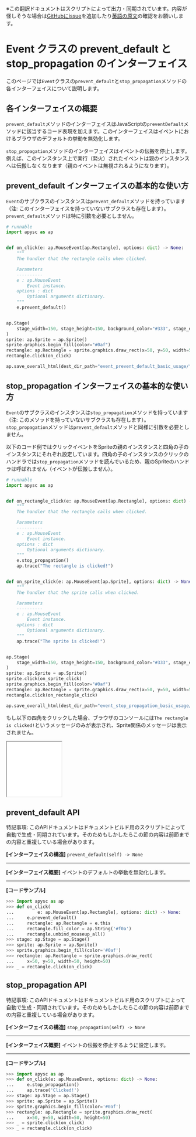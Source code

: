 <span class="inconspicuous-txt">※この翻訳ドキュメントはスクリプトによって出力・同期されています。内容が怪しそうな場合は<a href="https://github.com/simon-ritchie/apysc/issues" target="_blank">GitHubにissue</a>を追加したり[英語の原文](https://simon-ritchie.github.io/apysc/en/event_prevent_default_and_stop_propagation.html)の確認をお願いします。</span>

# Event クラスの prevent_default と stop_propagation のインターフェイス

このページでは`Event`クラスの`prevent_default`と`stop_propagation`メソッドの各インターフェイスについて説明します。

## 各インターフェイスの概要

`prevent_default`メソッドのインターフェイスはJavaScriptの`preventDefault`メソッドに該当するコード表現を加えます。このインターフェイスはイベントにおけるブラウザのデフォルトの挙動を無効化します。

`stop_propagation`メソッドのインターフェイスはイベントの伝搬を停止します。例えば、このインスタンス上で実行（発火）されたイベントは親のインスタンスへは伝搬しなくなります（親のイベントは無視されるようになります）。

## prevent_default インターフェイスの基本的な使い方

`Event`のサブクラスのインスタンスは`prevent_default`メソッドを持っています（注: このインターフェイスを持っていないサブクラスも存在します）。`prevent_default`メソッドは特に引数を必要としません。

```py
# runnable
import apysc as ap


def on_click(e: ap.MouseEvent[ap.Rectangle], options: dict) -> None:
    """
    The handler that the rectangle calls when clicked.

    Parameters
    ----------
    e : ap.MouseEvent
        Event instance.
    options : dict
        Optional arguments dictionary.
    """
    e.prevent_default()


ap.Stage(
    stage_width=150, stage_height=150, background_color="#333", stage_elem_id="stage"
)
sprite: ap.Sprite = ap.Sprite()
sprite.graphics.begin_fill(color="#0af")
rectangle: ap.Rectangle = sprite.graphics.draw_rect(x=50, y=50, width=50, height=50)
rectangle.click(on_click)

ap.save_overall_html(dest_dir_path="event_prevent_default_basic_usage/")
```

## stop_propagation インターフェイスの基本的な使い方

`Event`のサブクラスのインスタンスは`stop_propagation`メソッドを持っています（注: このメソッドを持っていないサブクラスも存在します）。`stop_propagation`メソッドは`prevent_default`メソッドと同様に引数を必要としません。

以下のコード例ではクリックイベントをSpriteの親のインスタンスと四角の子のインスタンスにそれぞれ設定しています。四角の子のインスタンスのクリックのハンドラでは`stop_propagation`メソッドを読んでいるため、親のSpriteのハンドラは呼ばれません（イベントが伝搬しません）。

```py
# runnable
import apysc as ap


def on_rectangle_click(e: ap.MouseEvent[ap.Rectangle], options: dict) -> None:
    """
    The handler that the rectangle calls when clicked.

    Parameters
    ----------
    e : ap.MouseEvent
        Event instance.
    options : dict
        Optional arguments dictionary.
    """
    e.stop_propagation()
    ap.trace("The rectangle is clicked!")


def on_sprite_click(e: ap.MouseEvent[ap.Sprite], options: dict) -> None:
    """
    The handler that the sprite calls when clicked.

    Parameters
    ----------
    e : ap.MouseEvent
        Event instance.
    options : dict
        Optional arguments dictionary.
    """
    ap.trace("The sprite is clicked!")


ap.Stage(
    stage_width=150, stage_height=150, background_color="#333", stage_elem_id="stage"
)
sprite: ap.Sprite = ap.Sprite()
sprite.click(on_sprite_click)
sprite.graphics.begin_fill(color="#0af")
rectangle: ap.Rectangle = sprite.graphics.draw_rect(x=50, y=50, width=50, height=50)
rectangle.click(on_rectangle_click)

ap.save_overall_html(dest_dir_path="event_stop_propagation_basic_usage/")
```

もし以下の四角をクリックした場合、ブラウザのコンソールには`The rectangle is clicked!`というメッセージのみが表示され、Sprite関係のメッセージは表示されません。

<iframe src="static/event_stop_propagation_basic_usage/index.html" width="150" height="150"></iframe>

## prevent_default API

<span class="inconspicuous-txt">特記事項: このAPIドキュメントはドキュメントビルド用のスクリプトによって自動で生成・同期されています。そのためもしかしたらこの節の内容は前節までの内容と重複している場合があります。</span>

**[インターフェイスの構造]** `prevent_default(self) -> None`<hr>

**[インターフェイス概要]** イベントのデフォルトの挙動を無効化します。<hr>

**[コードサンプル]**

```py
>>> import apysc as ap
>>> def on_click(
...         e: ap.MouseEvent[ap.Rectangle], options: dict) -> None:
...     e.prevent_default()
...     rectangle: ap.Rectangle = e.this
...     rectangle.fill_color = ap.String('#f0a')
...     rectangle.unbind_mouseup_all()
>>> stage: ap.Stage = ap.Stage()
>>> sprite: ap.Sprite = ap.Sprite()
>>> sprite.graphics.begin_fill(color='#0af')
>>> rectangle: ap.Rectangle = sprite.graphics.draw_rect(
...     x=50, y=50, width=50, height=50)
>>> _ = rectangle.click(on_click)
```

## stop_propagation API

<span class="inconspicuous-txt">特記事項: このAPIドキュメントはドキュメントビルド用のスクリプトによって自動で生成・同期されています。そのためもしかしたらこの節の内容は前節までの内容と重複している場合があります。</span>

**[インターフェイスの構造]** `stop_propagation(self) -> None`<hr>

**[インターフェイス概要]** イベントの伝搬を停止するように設定します。<hr>

**[コードサンプル]**

```py
>>> import apysc as ap
>>> def on_click(e: ap.MouseEvent, options: dict) -> None:
...     e.stop_propagation()
...     ap.trace('Clicked!')
>>> stage: ap.Stage = ap.Stage()
>>> sprite: ap.Sprite = ap.Sprite()
>>> sprite.graphics.begin_fill(color='#0af')
>>> rectangle: ap.Rectangle = sprite.graphics.draw_rect(
...     x=50, y=50, width=50, height=50)
>>> _ = sprite.click(on_click)
>>> _ = rectangle.click(on_click)
```